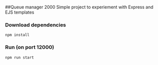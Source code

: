 ##Queue manager 2000
Simple project to experiement with Express and EJS templates


### Download dependencies
`npm install`

### Run (on port 12000)
`npm run start`


